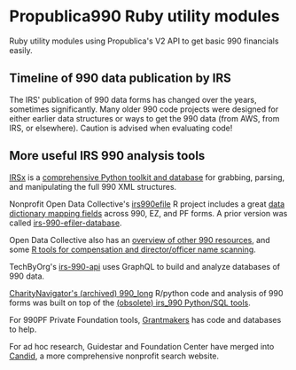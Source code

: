 # Propublica990 Ruby utility modules

Ruby utility modules using Propublica's V2 API to get basic 990 financials easily.

## Timeline of 990 data publication by IRS

The IRS' publication of 990 data forms has changed over the years, sometimes significantly.  Many older 990 code projects were designed for either earlier data structures or ways to get the 990 data (from AWS, from IRS, or elsewhere).  Caution is advised when evaluating code!

## More useful IRS 990 analysis tools

[IRSx](http://www.irsx.info/) is a [comprehensive Python toolkit and database](https://github.com/jsfenfen/990-xml-reader/) for grabbing, parsing, and manipulating the full 990 XML structures.

Nonprofit Open Data Collective's [irs990efile](https://github.com/Nonprofit-Open-Data-Collective/irs990efile) R project includes a great [data dictionary mapping fields](https://nonprofit-open-data-collective.github.io/irs990efile/data-dictionary/data-dictionary.html) across 990, EZ, and PF forms. A prior version was called [irs-990-efiler-database](https://github.com/Nonprofit-Open-Data-Collective/irs-990-efiler-database).

Open Data Collective also has an [overview of other 990 resources](https://github.com/Nonprofit-Open-Data-Collective/irs-990-data-issue-tracker), and some [R tools for compensation and director/officer name scanning](https://github.com/Nonprofit-Open-Data-Collective/irs-990-compensation-data).

TechByOrg's [irs-990-api](https://github.com/techbyorg/irs-990-api) uses GraphQL to build and analyze databases of 990 data.

[CharityNavigator's (archived) 990_long](https://github.com/CharityNavigator/990_long) R/python code and analysis of 990 forms was built on top of the [(obsolete) irs_990 Python/SQL tools](https://github.com/CharityNavigator/irs990).

For 990PF Private Foundation tools, [Grantmakers](https://www.grantmakers.io/) has code and databases to help.

For ad hoc research, Guidestar and Foundation Center have merged into [Candid](https://beta.candid.org/), a more comprehensive nonprofit search website.
